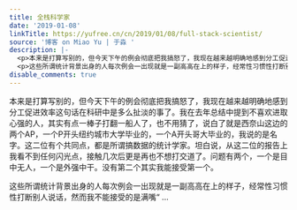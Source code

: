 ```yaml
---
title: 全栈科学家
date: '2019-01-08'
linkTitle: https://yufree.cn/cn/2019/01/08/full-stack-scientist/
source: '博客 on Miao Yu | 于淼 '
description: |-
  <p>本来是打算写别的，但今天下午的例会彻底把我搞怒了，我现在越来越明确地感到分工促进效率这句话在科研中是多么扯淡的事了。我在去年总结中提到不喜欢进取心强的人，其实有点一棒子打翻一船人了，也不用猜了，说白了就是西奈山这边的两个AP，一个P开头纽约城市大学毕业的，一个A开头哥大毕业的，我说的是名字。这二位有个共同点，都是所谓搞数据的统计学家。坦白说，从这二位的报告上我看不到任何闪光点，接触几次后更是再也不想打交道了。问题有两个，一个是目中无人，一个是外强中干。没有第二个其实我能接受第一个。</p>
  <p>这些所谓统计背景出身的人每次例会一出现就是一副高高在上的样子，经常性习惯性打断别人说话，然而我不能接受的是满嘴“ ...
disable_comments: true
---
```

<p>本来是打算写别的，但今天下午的例会彻底把我搞怒了，我现在越来越明确地感到分工促进效率这句话在科研中是多么扯淡的事了。我在去年总结中提到不喜欢进取心强的人，其实有点一棒子打翻一船人了，也不用猜了，说白了就是西奈山这边的两个AP，一个P开头纽约城市大学毕业的，一个A开头哥大毕业的，我说的是名字。这二位有个共同点，都是所谓搞数据的统计学家。坦白说，从这二位的报告上我看不到任何闪光点，接触几次后更是再也不想打交道了。问题有两个，一个是目中无人，一个是外强中干。没有第二个其实我能接受第一个。</p>
<p>这些所谓统计背景出身的人每次例会一出现就是一副高高在上的样子，经常性习惯性打断别人说话，然而我不能接受的是满嘴“ ...